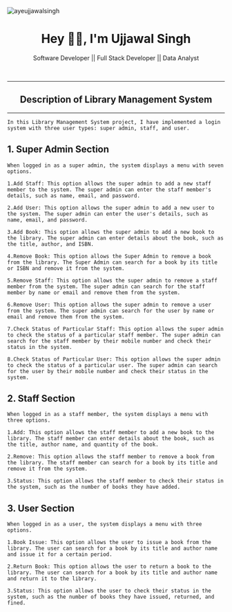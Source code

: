 <img src="https://komarev.com/ghpvc/?username=ayeujjawalsingh&label=Profile%20Visiters&color=0e75b6&style=flat" alt="ayeujjawalsingh" />

<h1 align="center"> Hey 👋🏻, I'm Ujjawal Singh </br> 
</h1>
<p align="center">Software Developer || Full Stack Developer || Data Analyst</p>
<p align="center">
<a href="https://auth.geeksforgeeks.org/user/ayeujjawalsingh/practice" target="_blank"><img alt="" src="https://img.shields.io/badge/GeeksforGeeks-000?logo=GeeksforGeeks&logoColor=2FF200&style=for-the-badge" style="vertical-align:center" /></a>
<a href="https://linkedin.com/in/ayeujjawalsingh" target="_blank"><img alt="" src="https://img.shields.io/badge/LinkedIn-000?logo=linkedin&logoColor=0A66C2&style=for-the-badge" style="vertical-align:center" /></a>
<a href="https://github.com/ayeujjawalsingh" target="_blank"><img alt="" src="https://img.shields.io/badge/Github-000?logo=github&logoColor=f4f9fe&style=for-the-badge" style="vertical-align:center" /></a>
<a href="https://leetcode.com/ayeujjawalsingh/" target="_blank"><img alt="" src="https://img.shields.io/badge/Leetcode-000?logo=leetcode&logoColor=FFF926&style=for-the-badge" style="vertical-align:center" /></a></p>
<hr>
<h2 align="center">Description of Library Management System</h2>
<hr>

```
In this Library Management System project, I have implemented a login system with three user types: super admin, staff, and user.
```

## 1. Super Admin Section

```
When logged in as a super admin, the system displays a menu with seven options.

1.Add Staff: This option allows the super admin to add a new staff member to the system. The super admin can enter the staff member's details, such as name, email, and password.
 
2.Add User: This option allows the super admin to add a new user to the system. The super admin can enter the user's details, such as name, email, and password.
 
3.Add Book: This option allows the super admin to add a new book to the library. The super admin can enter details about the book, such as the title, author, and ISBN.
 
4.Remove Book: This option allows the Super Admin to remove a book from the library. The Super Admin can search for a book by its title or ISBN and remove it from the system.
 
5.Remove Staff: This option allows the super admin to remove a staff member from the system. The super admin can search for the staff member by name or email and remove them from the system.
 
6.Remove User: This option allows the super admin to remove a user from the system. The super admin can search for the user by name or email and remove them from the system.
 
7.Check Status of Particular Staff: This option allows the super admin to check the status of a particular staff member. The super admin can search for the staff member by their mobile number and check their status in the system.
 
8.Check Status of Particular User: This option allows the super admin to check the status of a particular user. The super admin can search for the user by their mobile number and check their status in the system.
```

## 2. Staff Section

```
When logged in as a staff member, the system displays a menu with three options.

1.Add: This option allows the staff member to add a new book to the library. The staff member can enter details about the book, such as the title, author name, and quantity of the book.
 
2.Remove: This option allows the staff member to remove a book from the library. The staff member can search for a book by its title and remove it from the system.
 
3.Status: This option allows the staff member to check their status in the system, such as the number of books they have added.
```

## 3. User Section

```
When logged in as a user, the system displays a menu with three options.

1.Book Issue: This option allows the user to issue a book from the library. The user can search for a book by its title and author name and issue it for a certain period.
 
2.Return Book: This option allows the user to return a book to the library. The user can search for a book by its title and author name and return it to the library.
 
3.Status: This option allows the user to check their status in the system, such as the number of books they have issued, returned, and fined.
```